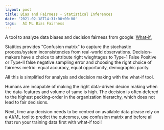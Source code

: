 ```yaml
---
layout: post
title: Bias and Fairness - Statistical Inferences 
date: '2021-02-18T14:31:00+00:00'
tags:   AI ML Bias Fairness
---
```


A tool to analyze data biases and decision fairness from google: <a href="https://pair-code.github.io/what-if-tool/learn/#analysis"> What-if. </a> <br>

Statitics provides "Confusion matrix" to capture the stochastic process/system inconsistencies from real-world observations. Decision-makers have a choice to attribute right wieghtages to Type-1 False Positive or Type-II false negative sampling error and choosing the right choice of fairness metric: equal accuracy, equal opportunity, demographic parity. 

All this is simplified for analysis and decision making with the what-if tool. 

Humans are incapable of making the right data-driven decion making when the data-features and volume of same is high. The decision is often defered to the highest pecking-order in the organization hierarchy,  which does not lead to fair decisions. 

Next, time any decision needs to be centred on available data please rely on a AI/ML tool to predict the outcomes, use confusion matrix and before all that run your training data first with what-if tool!




